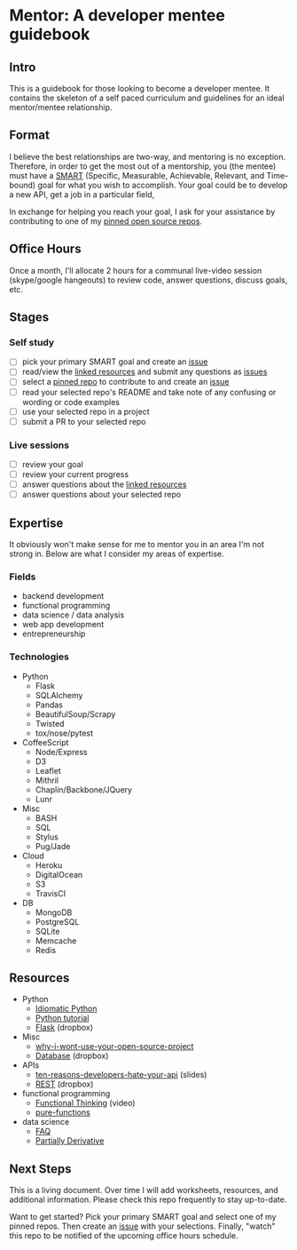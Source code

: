 # Mentor: A developer mentee guidebook

## Intro

This is a guidebook for those looking to become a developer mentee. It contains the skeleton of a self paced curriculum and guidelines for an ideal mentor/mentee relationship.

## Format

I believe the best relationships are two-way, and mentoring is no exception. Therefore, in order to get the most out of a mentorship, you (the mentee) must have a [SMART](https://en.wikipedia.org/wiki/SMART_criteria) (Specific, Measurable, Achievable, Relevant, and Time-bound) goal for what you wish to accomplish. Your goal could be to develop a new API, get a job in a particular field,

In exchange for helping you reach your goal, I ask for your assistance by contributing to one of my [pinned open source repos](https://github.com/reubano).

## Office Hours

Once a month, I'll allocate 2 hours for a communal live-video session (skype/google hangeouts) to review code, answer questions, discuss goals, etc.

## Stages

### Self study

- [ ] pick your primary SMART goal and create an [issue](https://github.com/reubano/mentor/issues/new) 
- [ ] read/view the [linked resources](#resources) and submit any questions as [issues](https://github.com/reubano/mentor/issues/new)
- [ ] select a [pinned repo](https://github.com/reubano) to contribute to and create an [issue](https://github.com/reubano/mentor/issues/new)
- [ ] read your selected repo's README and take note of any confusing or wording or code examples 
- [ ] use your selected repo in a project
- [ ] submit a PR to your selected repo

### Live sessions

- [ ] review your goal
- [ ] review your current progress
- [ ] answer questions about the [linked resources](#resources) 
- [ ] answer questions about your selected repo

## Expertise

It obviously won't make sense for me to mentor you in an area I'm not strong in. Below are what I consider my areas of expertise.

### Fields

- backend development
- functional programming
- data science / data analysis
- web app development
- entrepreneurship

### Technologies

- Python 
  * Flask
  * SQLAlchemy
  * Pandas
  * BeautifulSoup/Scrapy
  * Twisted
  * tox/nose/pytest
- CoffeeScript 
  * Node/Express 
  * D3
  * Leaflet
  * Mithril
  * Chaplin/Backbone/JQuery
  * Lunr
- Misc 
  * BASH
  * SQL
  * Stylus
  * Pug/Jade
- Cloud 
  * Heroku
  * DigitalOcean
  * S3 
  * TravisCI
- DB 
  * MongoDB
  * PostgreSQL
  * SQLite
  * Memcache
  * Redis

## Resources

- Python
  * [Idiomatic Python](http://python.net/~goodger/projects/pycon/2007/idiomatic/handout.html)
  * [Python tutorial](https://docs.python.org/3.6/tutorial/index.html)
  * [Flask](https://www.dropbox.com/sh/hyrn91ov0gw96ic/AADJ-MujowB0k3HX3LQ-sOsVa?dl=0) (dropbox)
- Misc
  * [why-i-wont-use-your-open-source-project](https://changelog.com/top-ten-reasons-why-i-wont-use-your-open-source-project/)
  * [Database](https://www.dropbox.com/sh/z8yq8xekqn90jte/AABoDWCj6vbfiPPMCKEHXDlza?dl=0) (dropbox)
- APIs
  * [ten-reasons-developers-hate-your-api](http://www.slideshare.net/jmusser/ten-reasons-developershateyourapi) (slides)
  * [REST](https://www.dropbox.com/sh/6fh1v8c5r4e4e82/AADeykLEynCj63S30E6gc6cUa?dl=0) (dropbox)
- functional programming
  * [Functional Thinking](https://www.youtube.com/watch?v=7aYS9PcAITQ) (video)
  * [pure-functions](http://www.sitepoint.com/functional-programming-pure-functions/)
- data science
  * [FAQ](https://github.com/reubano/mentor/blob/master/faq.md)
  * [Partially Derivative](http://www.partiallyderivative.com/resources/)

## Next Steps

This is a living document. Over time I will add worksheets, resources, and additional information. Please check this repo frequently to stay up-to-date. 

Want to get started? Pick your primary SMART goal and select one of my pinned repos. Then create an [issue](https://github.com/reubano/mentor/issues/new) with your selections. Finally, "watch" this repo to be notified of the upcoming office hours schedule.
